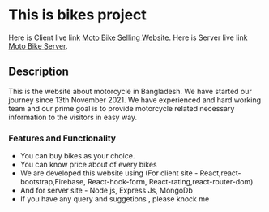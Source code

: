 # This is bikes project

Here is Client live link [Moto Bike Selling Website](https://bike-selling-client.web.app/).
Here is Server live link [Moto Bike Server](https://immense-scrubland-21302.herokuapp.com/).

## Description

This is the website about motorcycle in Bangladesh. We have started our journey since 13th November 2021. We have experienced and hard working team and our prime goal is to provide motorcycle related necessary information to the visitors in easy way.

### Features and Functionality

- You can buy bikes as your choice.
- You can know price about of every bikes
- We are developed this website using (For client site - React,react-bootstrap,Firebase, React-hook-form, React-rating,react-router-dom)
- And for server site - Node js, Express Js, MongoDb
- If you have any query and suggetions , please knock me

